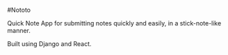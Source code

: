 #Nototo

Quick Note
App for submitting notes quickly and easily, in a stick-note-like manner.

Built using Django and React.
